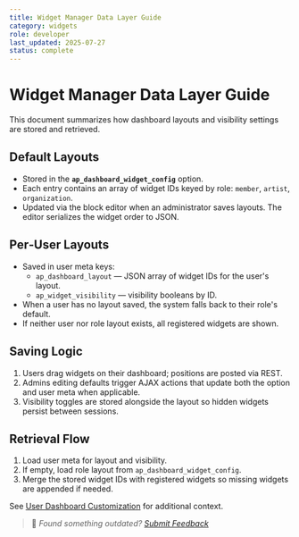 ```yaml
---
title: Widget Manager Data Layer Guide
category: widgets
role: developer
last_updated: 2025-07-27
status: complete
---
```


# Widget Manager Data Layer Guide

This document summarizes how dashboard layouts and visibility settings are stored and retrieved.

## Default Layouts
- Stored in the **`ap_dashboard_widget_config`** option.
- Each entry contains an array of widget IDs keyed by role: `member`, `artist`, `organization`.
- Updated via the block editor when an administrator saves layouts. The editor serializes the widget order to JSON.

## Per‑User Layouts
- Saved in user meta keys:
  - `ap_dashboard_layout` — JSON array of widget IDs for the user's layout.
  - `ap_widget_visibility` — visibility booleans by ID.
- When a user has no layout saved, the system falls back to their role's default.
- If neither user nor role layout exists, all registered widgets are shown.

## Saving Logic
1. Users drag widgets on their dashboard; positions are posted via REST.
2. Admins editing defaults trigger AJAX actions that update both the option and user meta when applicable.
3. Visibility toggles are stored alongside the layout so hidden widgets persist between sessions.

## Retrieval Flow
1. Load user meta for layout and visibility.
2. If empty, load role layout from `ap_dashboard_widget_config`.
3. Merge the stored widget IDs with registered widgets so missing widgets are appended if needed.

See [User Dashboard Customization](../user/README.md) for additional context.

> 💬 *Found something outdated? [Submit Feedback](../feedback.md)*
